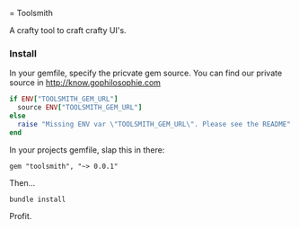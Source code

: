 = Toolsmith

A crafty tool to craft crafty UI's.

### Install

In your gemfile, specify the pricvate gem source. You can find our private source in http://know.gophilosophie.com

```ruby
if ENV["TOOLSMITH_GEM_URL"]
  source ENV["TOOLSMITH_GEM_URL"]
else
  raise "Missing ENV var \"TOOLSMITH_GEM_URL\". Please see the README"
end

```

In your projects gemfile, slap this in there:

```
gem "toolsmith", "~> 0.0.1"
```

Then...

```bundle install```

Profit.